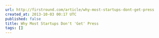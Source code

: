 ```yaml
---
url: http://firstround.com/article/why-most-startups-dont-get-press
created_at: 2013-10-03 00:17 UTC
published: false
title: Why Most Startups Don't 'Get' Press
tags: []
---
```



